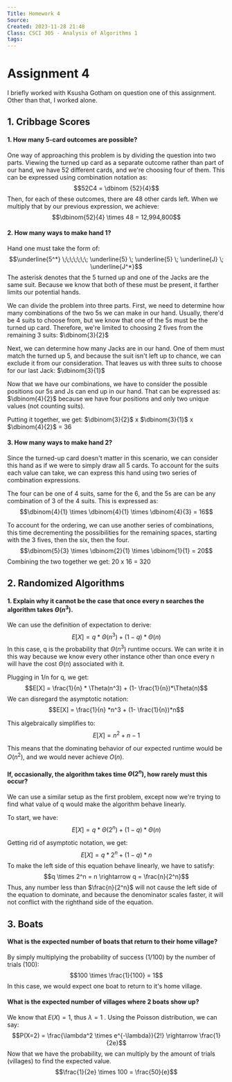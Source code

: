 ```yaml
---
Title: Homework 4
Source: 
Created: 2023-11-28 21:48
Class: CSCI 305 - Analysis of Algorithms 1
tags:
---
```


# Assignment 4

I briefly worked with Ksusha Gotham on question one of this assignment. Other than that, I worked alone. 
## 1. Cribbage Scores

#### 1. How many 5-card outcomes are possible?

One way of approaching this problem is by dividing the question into two parts. Viewing the turned up card as a separate outcome rather than part of our hand, we have 52 different cards, and we're choosing four of them. This can be expressed using combination notation as:
$$52C4 = \dbinom {52}{4}$$
Then, for each of these outcomes, there are 48 other cards left. When we multiply that by our previous expression, we achieve:
$$\dbinom{52}{4} \times 48 = 12,994,800$$
#### 2. How many ways to make hand 1?

Hand one must take the form of:
$$\underline{5^*} \;\;\;\;\;\;\; \underline{5} \; \underline{5} \; \underline{J} \; \underline{J^*}$$
The asterisk denotes that the 5 turned up and one of the Jacks are the same suit. Because we know that both of these must be present, it farther limits our potential hands. 

We can divide the problem into three parts. First, we need to determine how many combinations of the two 5s we can make in our hand. Usually, there'd be 4 suits to choose from, but we know that one of the 5s must be the turned up card. Therefore, we're limited to choosing 2 fives from the remaining 3 suits: $\dbinom{3}{2}$ 

Next, we can determine how many Jacks are in our hand. One of them must match the turned up 5, and because the suit isn't left up to chance, we can exclude it from our consideration. That leaves us with three suits to choose for our last Jack:  $\dbinom{3}{1}$ 

Now that we have our combinations, we have to consider the possible positions our 5s and Js can end up in our hand. That can be expressed as: $\dbinom{4}{2}$ because we have four positions and only two unique values (not counting suits).

Putting it together, we get: $\dbinom{3}{2}$ x $\dbinom{3}{1}$ x $\dbinom{4}{2}$ = 36

#### 3. How many ways to make hand 2?

Since the turned-up card doesn't matter in this scenario, we can consider this hand as if we were to simply draw all 5 cards. To account for the suits each value can take, we can express this hand using two series of combination expressions.

The four can be one of 4 suits, same for the 6, and the 5s are can be any combination of 3 of the 4 suits. This is expressed as:
$$\dbinom{4}{1} \times \dbinom{4}{1} \times \dbinom{4}{3} = 16$$

To account for the ordering, we can use another series of combinations, this time decrementing the possibilities for the remaining spaces, starting with the 3 fives, then the six, then the four. 
$$\dbinom{5}{3} \times \dbinom{2}{1} \times \dbinom{1}{1} = 20$$
Combining the two together we get: 20 x 16 = 320


## 2. Randomized Algorithms

#### 1. Explain why it cannot be the case that once every n searches the algorithm takes $\Theta({n^3})$. 

We can use the definition of expectation to derive:
$$E[X] = q * \Theta(n^3) + (1-q)*\Theta(n)$$
In this case, q is the probability that $\Theta(n^3)$ runtime occurs. We can write it in this way because we know every other instance other than once every n will have the cost $\Theta(n)$ associated with it.

Plugging in 1/n for q, we get:
$$E[X] = \frac{1}{n} * \Theta(n^3) + (1- \frac{1}{n})*\Theta(n)$$
We can disregard the asymptotic notation:
$$E[X] = \frac{1}{n} *n^3 + (1- \frac{1}{n})*n$$

This algebraically simplifies to:
$$E[X] = n^2 + n - 1$$

This means that the dominating behavior of our expected runtime would be $O(n^2)$, and we would never achieve $O(n)$.

#### If, occasionally, the algorithm takes time $\Theta(2^n)$, how rarely must this occur?

We can use a similar setup as the first problem, except now we're trying to find what value of q would make the algorithm behave linearly.

To start, we have:
$$E[X] = q * \Theta(2^n) + (1- q)*\Theta(n)$$

Getting rid of asymptotic notation, we get:
$$E[X] = q * 2^n + (1- q)*n$$
To make the left side of this equation behave linearly, we have to satisfy:
$$q \times 2^n = n \rightarrow q = \frac{n}{2^n}$$
Thus, any number less than $\frac{n}{2^n}$ will not cause the left side of the equation to dominate, and because the denominator scales faster, it will not conflict with the righthand side of the equation.

## 3. Boats

#### What is the expected number of boats that return to their home village?

By simply multiplying the probability of success (1/100) by the number of trials (100): $$100 \times \frac{1}{100} = 1$$
In this case, we would expect one boat to return to it's home village.

#### What is the expected number of villages where 2 boats show up?

We know that $E(X) = 1$, thus $\lambda = 1$ . Using the Poisson distribution, we can say:
$$P(X=2) = \frac{\lambda^2 \times e^{-\lambda}}{2!} \rightarrow \frac{1}{2e}$$
Now that we have the probability, we can multiply by the amount of trials (villages) to find the expected value. 
$$\frac{1}{2e} \times 100 = \frac{50}{e}$$
